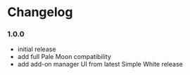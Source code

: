 # Changelog

### 1.0.0
- initial release
- add full Pale Moon compatibility
- add add-on manager UI from latest Simple White release